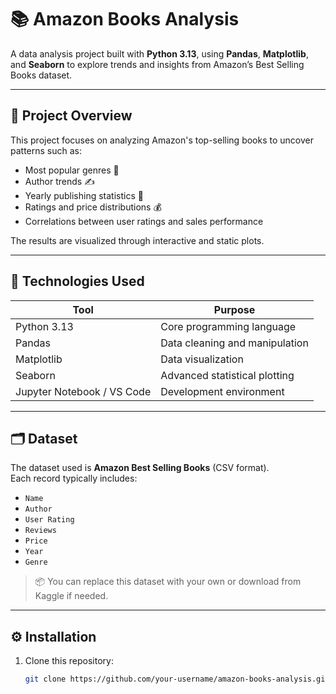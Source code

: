 # 📚 Amazon Books Analysis

A data analysis project built with **Python 3.13**, using **Pandas**, **Matplotlib**, and **Seaborn** to explore trends and insights from Amazon’s Best Selling Books dataset.

---

## 🧠 Project Overview

This project focuses on analyzing Amazon's top-selling books to uncover patterns such as:
- Most popular genres 📖  
- Author trends ✍️  
- Yearly publishing statistics 📅  
- Ratings and price distributions 💰  
- Correlations between user ratings and sales performance  

The results are visualized through interactive and static plots.

---

## 🧩 Technologies Used

| Tool | Purpose |
|------|----------|
| Python 3.13 | Core programming language |
| Pandas | Data cleaning and manipulation |
| Matplotlib | Data visualization |
| Seaborn | Advanced statistical plotting |
| Jupyter Notebook / VS Code | Development environment |

---

## 🗂️ Dataset

The dataset used is **Amazon Best Selling Books** (CSV format).  
Each record typically includes:
- `Name`
- `Author`
- `User Rating`
- `Reviews`
- `Price`
- `Year`
- `Genre`

> 📦 You can replace this dataset with your own or download from Kaggle if needed.

---

## ⚙️ Installation

1. Clone this repository:
   ```bash
   git clone https://github.com/your-username/amazon-books-analysis.git
